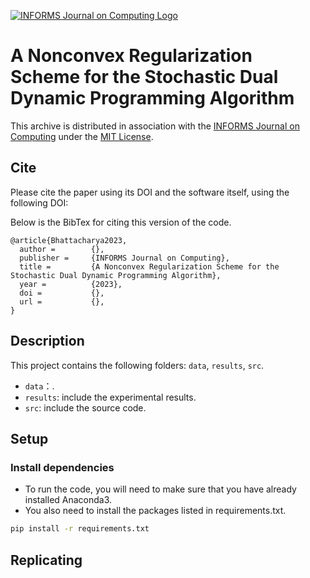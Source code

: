 [![INFORMS Journal on Computing Logo](https://INFORMSJoC.github.io/logos/INFORMS_Journal_on_Computing_Header.jpg)](https://pubsonline.informs.org/journal/ijoc)

# A Nonconvex Regularization Scheme for the Stochastic Dual Dynamic Programming Algorithm
This archive is distributed in association with the [INFORMS Journal on
Computing](https://pubsonline.informs.org/journal/ijoc) under the [MIT License](LICENSE).

## Cite

Please cite the paper using its DOI and the software itself, using the following DOI:


Below is the BibTex for citing this version of the code.

```
@article{Bhattacharya2023,
  author =        {},
  publisher =     {INFORMS Journal on Computing},
  title =         {A Nonconvex Regularization Scheme for the Stochastic Dual Dynamic Programming Algorithm},
  year =          {2023},
  doi =           {},
  url =           {},
}  
```


## Description


This project contains the following folders: `data`, `results`, `src`. 
- `data`：.
- `results`: include the experimental results.  
- `src`: include the source code. 

## Setup
### Install dependencies
- To run the code, you will need to make sure that you have already installed Anaconda3.  
- You also need to install the packages listed in requirements.txt.
```bash
pip install -r requirements.txt
```






## Replicating

